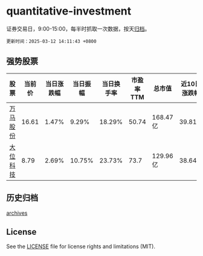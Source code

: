 # quantitative-investment

证券交易日，9:00-15:00，每半时抓取一次数据，按天[归档](archives)。

`更新时间：2025-03-12 14:11:43 +0800`

## 强势股票

|股票|当前价|当日涨跌幅|当日振幅|当日换手率|市盈率TTM|总市值|近10日涨跌幅|
|----|----|----|----|----|----|----|----|
|[万马股份](https://xueqiu.com/S/SZ002276)|16.61|1.47%|9.29%|18.29%|50.74|168.47亿|39.81%|
|[大位科技](https://xueqiu.com/S/SH600589)|8.79|2.69%|10.75%|23.73%|73.7|129.96亿|38.64%|

## 历史归档

[archives](archives)

## License

See the [LICENSE](LICENSE) file for license rights and limitations (MIT).